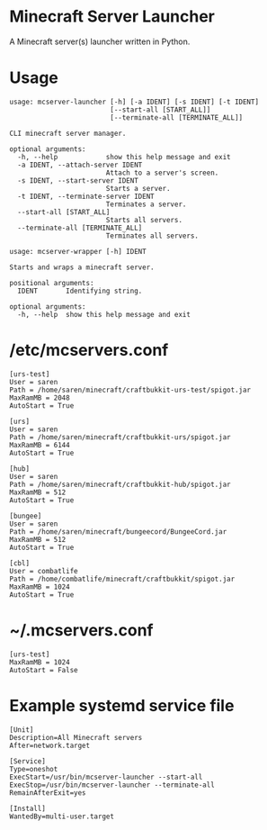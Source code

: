 Minecraft Server Launcher
=========================

A Minecraft server(s) launcher written in Python.


Usage
=========================
```
usage: mcserver-launcher [-h] [-a IDENT] [-s IDENT] [-t IDENT]
                         [--start-all [START_ALL]]
                         [--terminate-all [TERMINATE_ALL]]

CLI minecraft server manager.

optional arguments:
  -h, --help            show this help message and exit
  -a IDENT, --attach-server IDENT
                        Attach to a server's screen.
  -s IDENT, --start-server IDENT
                        Starts a server.
  -t IDENT, --terminate-server IDENT
                        Terminates a server.
  --start-all [START_ALL]
                        Starts all servers.
  --terminate-all [TERMINATE_ALL]
                        Terminates all servers.
```
```
usage: mcserver-wrapper [-h] IDENT

Starts and wraps a minecraft server.

positional arguments:
  IDENT       Identifying string.

optional arguments:
  -h, --help  show this help message and exit
```

/etc/mcservers.conf
=========================
```
[urs-test]
User = saren
Path = /home/saren/minecraft/craftbukkit-urs-test/spigot.jar
MaxRamMB = 2048
AutoStart = True

[urs]
User = saren
Path = /home/saren/minecraft/craftbukkit-urs/spigot.jar
MaxRamMB = 6144
AutoStart = True

[hub]
User = saren
Path = /home/saren/minecraft/craftbukkit-hub/spigot.jar
MaxRamMB = 512
AutoStart = True

[bungee]
User = saren
Path = /home/saren/minecraft/bungeecord/BungeeCord.jar
MaxRamMB = 512
AutoStart = True

[cbl]
User = combatlife
Path = /home/combatlife/minecraft/craftbukkit/spigot.jar
MaxRamMB = 1024
AutoStart = True
```

~/.mcservers.conf
=========================
```
[urs-test]
MaxRamMB = 1024
AutoStart = False
```

Example systemd service file
=========================
```
[Unit]
Description=All Minecraft servers
After=network.target

[Service]
Type=oneshot
ExecStart=/usr/bin/mcserver-launcher --start-all
ExecStop=/usr/bin/mcserver-launcher --terminate-all
RemainAfterExit=yes

[Install]
WantedBy=multi-user.target
```

